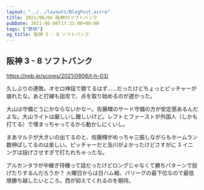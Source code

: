 ```yaml
---
layout: "../../layouts/BlogPost.astro"
title: 2021/06/06 阪神VSソフトバンク
pubDate: 2021-06-06T17:31:08+09:00
tags: ["野球"]
og_title: 阪神 3 - 8 ソフトバンク
---
```


## 阪神 3 - 8 ソフトバンク

https://npb.jp/scores/2021/0606/t-h-03/

久しぶりの連敗。オセロ神話で勝てるはず……だったけどちょっとピッチャーが崩れたな。あと打線も拙攻で、点を取り始めるのが遅かった。

大山は守備どうにかならないかなー。佐藤輝のサード守備の方が安定感あるんだよな。大山ライトは厳しいし難しいけど。レフトとファーストが外国人（しかも打てる）で埋まっちゃってるから動かしにくいし。

まあマルテが大きいの出てるのと、佐藤輝がめっちゃ三振しながらもホームラン数伸ばしてるのは楽しい。ピッチャーだと及川がよかったけどさすがに 3 イニングは投げさせすぎで打たれちゃったな。

アルカンタラが中継ぎ待機って話だったけどロングじゃなくて勝ちパターンで投げたりするんだろうか？ 火曜日からは日ハム戦、パリーグの最下位なので最低限勝ち越したいところ。西が抑えてくれるのを期待。
